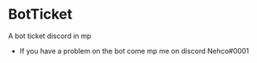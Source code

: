# BotTicket
A bot ticket discord in mp 

- If you have a problem on the bot come mp me on discord Nehco#0001
